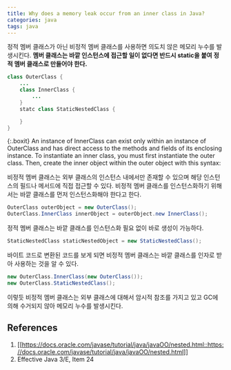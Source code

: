 ```yaml
---
title: Why does a memory leak occur from an inner class in Java?
categories: java
tags: java
---
```


정적 멤버 클래스가 아닌 비정적 멤버 클래스를 사용하면 의도치 않은 메모리 누수를 발생시킨다. **멤버 클래스는 바깥 인스턴스에 접근할 일이 없다면 반드시 static을 붙여 정적 멤버 클래스로 만들어야 한다.**

```java
class OuterClass {
    ...
    class InnerClass {
        ...
    }
    statc class StaticNestedClass {

    }
}
```

{:.boxit}
An instance of InnerClass can exist only within an instance of OuterClass and has direct access to the methods and fields of its enclosing instance.
To instantiate an inner class, you must first instantiate the outer class. Then, create the inner object within the outer object with this syntax:

비정적 멤버 클래스는 외부 클래스의 인스턴스 내에서만 존재할 수 있으며 해당 인스턴스의 필드나 메서드에 직접 접근할 수 있다.
비정적 멤버 클래스를 인스턴스화하기 위해서는 바깥 클래스를 먼저 인스턴스화해야 한다고 한다.

```java
OuterClass outerObject = new OuterClass();
OuterClass.InnerClass innerObject = outerObject.new InnerClass();
```

정적 멤버 클래스는 바깥 클래스를 인스턴스화 필요 없이 바로 생성이 가능하다.

```java
StaticNestedClass staticNestedObject = new StaticNestedClass();
```

바이트 코드로 변환된 코드를 보게 되면 비정적 멤버 클래스는 바깥 클래스를 인자로 받아 사용하는 것을 알 수 있다.

```java
new OuterClass.InnerClass(new OuterClass());
new OuterClass.StaticNestedClass();
```

이렇듯 비정적 멤버 클래스는 외부 클래스에 대해서 암시적 참조를 가지고 있고 GC에 의해 수거되지 않아 메모리 누수를 발생시킨다.

## References

1. [[https://docs.oracle.com/javase/tutorial/java/javaOO/nested.html::https://docs.oracle.com/javase/tutorial/java/javaOO/nested.html]]
2. Effective Java 3/E, Item 24
